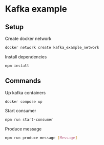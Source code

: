 # Kafka example

## Setup

Create docker network
```bash
docker network create kafka_example_network
```

Install dependencies

```bash
npm install
```

## Commands

Up kafka containers

```bash
docker compose up
```

Start consumer

```bash
npm run start-consumer
```

Produce message

```bash
npm run produce-message [Message]
```
